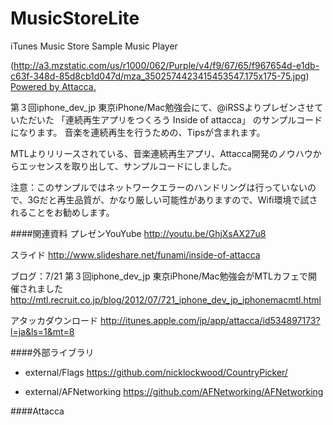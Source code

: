 MusicStoreLite
==============

iTunes Music Store Sample Music Player

(http://a3.mzstatic.com/us/r1000/062/Purple/v4/f9/67/65/f967654d-e1db-c63f-348d-85d8cb1d047d/mza_3502574423415453547.175x175-75.jpg)
[Powered by Attacca.](http://itunes.apple.com/jp/app/attacca/id534897173)


第３回iphone_dev_jp 東京iPhone/Mac勉強会にて、@iRSSよりプレゼンさせていただいた
「連続再生アプリをつくろう Inside of attacca」
のサンプルコードになります。
音楽を連続再生を行うための、Tipsが含まれます。

MTLよりリリースされている、音楽連続再生アプリ、Attacca開発のノウハウからエッセンスを取り出して、サンプルコードにしました。

注意：このサンプルではネットワークエラーのハンドリングは行っていないので、3Gだと再生品質が、かなり厳しい可能性がありますので、Wifi環境で試されることをお勧めします。


####関連資料
プレゼンYouYube
<http://youtu.be/GhjXsAX27u8>

スライド
<http://www.slideshare.net/funami/inside-of-attacca>

ブログ：7/21 第３回iphone_dev_jp 東京iPhone/Mac勉強会がMTLカフェで開催されました
<http://mtl.recruit.co.jp/blog/2012/07/721_iphone_dev_jp_iphonemacmtl.html>

アタッカダウンロード
<http://itunes.apple.com/jp/app/attacca/id534897173?l=ja&ls=1&mt=8>


####外部ライブラリ
* external/Flags
<https://github.com/nicklockwood/CountryPicker/>

* external/AFNetworking
<https://github.com/AFNetworking/AFNetworking>


####Attacca
